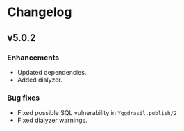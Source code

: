 # Changelog

## v5.0.2

### Enhancements

  * Updated dependencies.
  * Added dialyzer.

### Bug fixes

  * Fixed possible SQL vulnerability in `Yggdrasil.publish/2`
  * Fixed dialyzer warnings.
